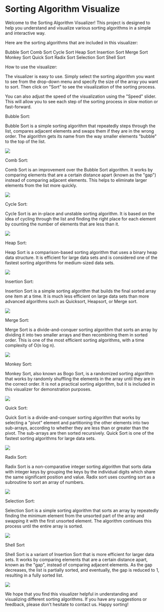 # Sorting Algorithm Visualize

Welcome to the Sorting Algorithm Visualizer! This project is designed to help you understand and visualize various sorting algorithms in a simple and interactive way.

Here are the sorting algorithms that are included in this visualizer:

Bubble Sort
Comb Sort
Cycle Sort
Heap Sort
Insertion Sort
Merge Sort
Monkey Sort
Quick Sort
Radix Sort
Selection Sort
Shell Sort

How to use the visualizer:

The visualizer is easy to use. Simply select the sorting algorithm you want to see from the drop-down menu and specify the size of the array you want to sort. Then click on "Sort" to see the visualization of the sorting process.

You can also adjust the speed of the visualization using the "Speed" slider. This will allow you to see each step of the sorting process in slow motion or fast-forward.

Bubble Sort:

Bubble Sort is a simple sorting algorithm that repeatedly steps through the list, compares adjacent elements and swaps them if they are in the wrong order. The algorithm gets its name from the way smaller elements "bubble" to the top of the list.

![](https://github.com/mar19a/visualizingsort/blob/main/img/BubbleSort.gif)

Comb Sort:

Comb Sort is an improvement over the Bubble Sort algorithm. It works by comparing elements that are a certain distance apart (known as the "gap") instead of comparing adjacent elements. This helps to eliminate larger elements from the list more quickly.

![](https://github.com/mar19a/visualizingsort/blob/main/img/CombSort.gif)

Cycle Sort:

Cycle Sort is an in-place and unstable sorting algorithm. It is based on the idea of cycling through the list and finding the right place for each element by counting the number of elements that are less than it.

![](https://github.com/mar19a/visualizingsort/blob/main/img/CycleSort.gif)

Heap Sort:

Heap Sort is a comparison-based sorting algorithm that uses a binary heap data structure. It is efficient for large data sets and is considered one of the fastest sorting algorithms for medium-sized data sets.

![](https://github.com/mar19a/visualizingsort/blob/main/img/HeapSort.gif)

Insertion Sort:

Insertion Sort is a simple sorting algorithm that builds the final sorted array one item at a time. It is much less efficient on large data sets than more advanced algorithms such as Quicksort, Heapsort, or Merge sort.

![](https://github.com/mar19a/visualizingsort/blob/main/img/InsertionSort.gif)

Merge Sort:

Merge Sort is a divide-and-conquer sorting algorithm that sorts an array by dividing it into two smaller arrays and then recombining them in sorted order. This is one of the most efficient sorting algorithms, with a time complexity of O(n log n).

![](https://github.com/mar19a/visualizingsort/blob/main/img/MergeSort.gif)

Monkey Sort:

Monkey Sort, also known as Bogo Sort, is a randomized sorting algorithm that works by randomly shuffling the elements in the array until they are in the correct order. It is not a practical sorting algorithm, but it is included in this visualizer for demonstration purposes.

![](https://github.com/mar19a/visualizingsort/blob/main/img/MonkeySort.gif)

Quick Sort:

Quick Sort is a divide-and-conquer sorting algorithm that works by selecting a "pivot" element and partitioning the other elements into two sub-arrays, according to whether they are less than or greater than the pivot. The sub-arrays are then sorted recursively. Quick Sort is one of the fastest sorting algorithms for large data sets.

![](https://github.com/mar19a/visualizingsort/blob/main/img/QuickSort.gif)

Radix Sort:

Radix Sort is a non-comparative integer sorting algorithm that sorts data with integer keys by grouping the keys by the individual digits which share the same significant position and value. Radix sort uses counting sort as a subroutine to sort an array of numbers.

![](https://github.com/mar19a/visualizingsort/blob/main/img/RadixSort.gif)

Selection Sort:

Selection Sort is a simple sorting algorithm that sorts an array by repeatedly finding the minimum element from the unsorted part of the array and swapping it with the first unsorted element. The algorithm continues this process until the entire array is sorted.

![](https://github.com/mar19a/visualizingsort/blob/main/img/SelectionSort.gif)

Shell Sort

Shell Sort is a variant of Insertion Sort that is more efficient for larger data sets. It works by comparing elements that are a certain distance apart, known as the "gap", instead of comparing adjacent elements. As the gap decreases, the list is partially sorted, and eventually, the gap is reduced to 1, resulting in a fully sorted list.

![](https://github.com/mar19a/visualizingsort/blob/main/img/ShellSort.gif)


We hope that you find this visualizer helpful in understanding and visualizing different sorting algorithms. If you have any suggestions or feedback, please don't hesitate to contact us. Happy sorting!


